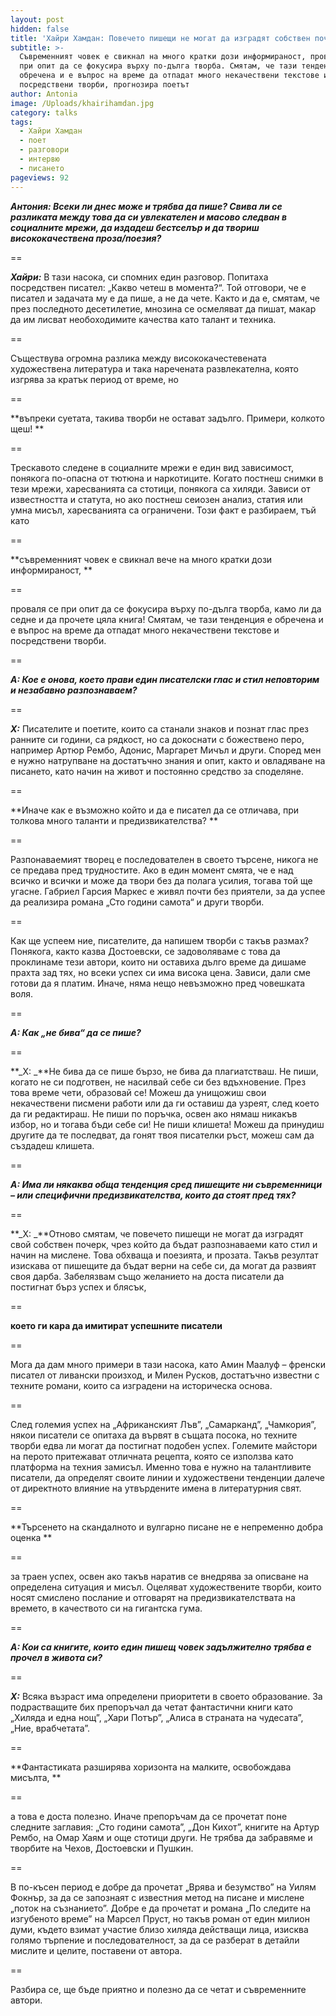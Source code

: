 ```yaml
---
layout: post
hidden: false
title: 'Хайри Хамдан: Повечето пишещи не могат да изградят собствен почерк'
subtitle: >-
  Съвременният човек е свикнал на много кратки дози информираност, проваля се
  при опит да се фокусира върху по-дълга творба. Смятам, че тази тенденция е
  обречена и е въпрос на време да отпадат много некачествени текстове и
  посредствени творби, прогнозира поетът
author: Antonia
image: /Uploads/khairihamdan.jpg
category: talks
tags:
  - Хайри Хамдан
  - поет
  - разговори
  - интервю
  - писането
pageviews: 92
---
```

**_Антония: Всеки ли днес може и трябва да пише? Свива ли се разликата между това да си увлекателен и масово следван в социалните мрежи, да издадеш бестселър и да твориш висококачествена проза/поезия?_**

\==

**_Хайри:_** В тази насока, си спомних един разговор. Попитаха посредствен писател: „Какво четеш в момента?“. Той отговори, че е писател и задачата му е да пише,  а не да чете. Както и да е, смятам, че през последното десетилетие, мнозина се осмеляват да пишат, макар да им лисват необоходимите качества като талант и техника. 

\==

Съществува огромна разлика между висококачестевената художествена литература и така наречената развлекателна, която изгрява за кратък период от време, но 

\==

**въпреки суетата, такива творби не остават задълго. Примери, колкото щеш! **

\==

Трескавото следене в социалните мрежи е един вид зависимост, понякога по-опасна от тютюна и наркотиците. Когато постнеш снимки в тези мрежи, харесванията са стотици, понякога са хиляди. Зависи от известността и статута, но ако постнеш сеиозен анализ, статия или умна мисъл, харесванията са ограничени. Този факт е разбираем, тъй като 

\==

**съвременният човек е свикнал вече на много кратки дози информираност, **

\==

проваля се при опит да се фокусира върху по-дълга творба, камо ли да седне и да прочете цяла книга! Смятам, че тази тенденция е обречена и е въпрос на време да отпадат много некачествени текстове и посредствени творби.  

\==

**_А: Кое е онова, което прави един писателски глас и стил неповторим и незабавно разпознаваем?_**

\==

**_Х:_** Писателите и поетите, които са станали знаков и познат глас през ранните си години, са рядкост, но са докоснати с божествено перо, например Артюр Рембо, Адонис, Маргарет Мичъл и други. Според мен е нужно натрупване на достатъчно знания и опит, както и овладяване на писането, като начин на живот и постоянно средство за споделяне. 

\==

**Иначе как е възможно който и да е писател да се отличава, при толкова много таланти и предизвикателства? **

\==

Разпонаваемият творец е последователен в своето търсене, никога не се предава пред трудностите. Ако в един момент смята, че е над всичко и всички и може да твори без да полага усилия, тогава той ще угасне. Габриел Гарсия Маркес е живял почти без приятели, за да успее да реализира романа „Сто години самота“ и други творби. 

\==

Как ще успеем ние, писателите, да напишем творби с такъв размах? Понякога, както казва Достоевски, се задоволяваме с това да проклинаме тези автори, които ни оставиха дълго време да дишаме прахта зад тях, но всеки успех си има висока цена. Зависи, дали сме готови да я платим. Иначе, няма нещо невъзможно пред човешката воля.  

\==

**_А: Как „не бива“ да се пише?_**

\==

**_Х: _**Не бива да се пише бързо, не бива да плагиатстваш. Не пиши, когато не си подготвен, не насилвай себе си без вдъхновение. През това време чети, образовай се! Можеш да унищожиш свои некачествени писмени работи или да ги оставиш да узреят, след което да ги редактираш. Не пиши по поръчка, освен ако нямаш никакъв избор, но и тогава бъди себе си! Не пиши клишета! Можеш да принудиш другите да те последват, да гонят твоя писателки ръст, можеш сам да създадеш клишета. 

\==

**_А: Има ли някаква обща тенденция сред пишещите ни съвременници – или специфични предизвикателства, които да стоят пред тях?_**

\==

**_Х: _**Отново смятам, че повечето пишещи не могат да изградят свой собствен почерк, чрез който да бъдат разпознаваеми като стил и начин на мислене. Това обхваща и поезията, и прозата. Такъв резултат изискава от пишещите да бъдат верни на себе си, да могат да развият своя дарба. Забелязвам също желанието на доста писатели да постигнат бърз успех и блясък, 

\==

**което ги кара да имитират успешните писатели**

\==

Мога да дам много примери в тази насока, като Амин Маалуф – френски писател от ливански произход, и Милен Русков, достатъчно известни с техните романи, които са изградени на историческа основа. 

\==

След големия успех на „Африканският Лъв”, „Самарканд”, „Чамкория”, някои писатели се опитаха да вървят в същата посока, но техните творби едва ли могат да постигнат подобен успех. Големите майстори на перото притежават отличната рецепта, която се използва като платформа на техния замисъл. Именно това е нужно на талантливите писатели, да определят своите линии и художествени тенденции далече от директното влияние на утвърдените имена в литературния свят.

\==

**Търсенето на скандалното и вулгарно писане не е непременно добра оценка **

\==

за траен успех, освен ако такъв наратив се внедрява за описване на определена ситуация и мисъл. Оцеляват художествените творби, които носят смислено послание и отговарят на предизвикателствата на времето, в качеството си на гигантска гума.    

\==

**_А: Кои са книгите, които един пишещ човек задължително трябва е прочел в живота си?_**

\==

**_Х:_** Всяка възраст има определени приоритети в своето образование. За подрастващите бих препоръчал да четат фантастични книги като „Хиляда и една нощ”, „Хари Потър”, „Алиса в страната на чудесата”, „Ние, врабчетата”. 

\==

**Фантастиката разширява хоризонта на малките, освобождава мисълта, **

\==

а това е доста полезно. Иначе препоръчам да се прочетат поне следните заглавия: „Сто години самота”, „Дон Кихот”, книгите на Артур Рембо, на Омар Хаям и още стотици други. Не трябва да забравяме и творбите на Чехов, Достоевски и Пушкин. 

\==

В по-късен период е добре да прочетат „Врява и безумство” на Уилям Фокнър, за да се запознаят с известния метод на писане и мислене „поток на съзнанието”. Добре е да прочетат и романа „По следите на изгубеното време” на Марсел Пруст, но такъв роман от един милион думи, където взимат участие близо хиляда действащи лица, изисква голямо търпение и последователност, за да се разберат в детайли мислите и целите, поставени от автора. 

\==

Разбира се, ще бъде приятно и полезно да се четат и съвременните автори.

